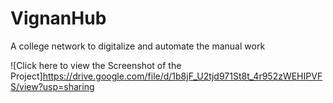 # VignanHub
A college network to digitalize and automate the manual work 

![Click here to view the Screenshot of the Project]https://drive.google.com/file/d/1b8jF_U2tjd971St8t_4r952zWEHIPVFS/view?usp=sharing
